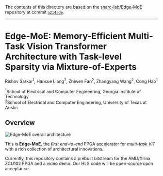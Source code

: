 The contents of this directory are based on the [sharc-lab/Edge-MoE](https://github.com/sharc-lab/Edge-MoE) repository at commit [`a214ade`](https://github.com/sharc-lab/Edge-MoE/tree/a214ade17c59408f47afbb4c0cc7db05098f1888).

---

# Edge-MoE: Memory-Efficient Multi-Task Vision Transformer Architecture with Task-level Sparsity via Mixture-of-Experts

Rishov Sarkar<sup>1</sup>, Hanxue Liang<sup>2</sup>, Zhiwen Fan<sup>2</sup>, Zhangyang Wang<sup>2</sup>, Cong Hao<sup>1</sup>

<sup>1</sup>School of Electrical and Computer Engineering, Georgia Institute of Technology  
<sup>2</sup>School of Electrical and Computer Engineering, University of Texas at Austin

## Overview

![Edge-MoE overall architecture](https://github.com/sharc-lab/Edge-MoE/blob/a214ade17c59408f47afbb4c0cc7db05098f1888/images/edge-moe-arch.svg)

This is **Edge-MoE**, the *first end-to-end* FPGA accelerator for *multi-task ViT* with a rich collection of architectural innovations.

Currently, this repository contains a prebuilt bitstream for the AMD/Xilinx ZCU102 FPGA and a video demo. Our HLS code will be open-source upon acceptance.
